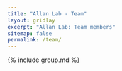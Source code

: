 ```yaml
---
title: "Allan Lab - Team"
layout: gridlay
excerpt: "Allan Lab: Team members"
sitemap: false
permalink: /team/
---
```


{% include group.md %}
